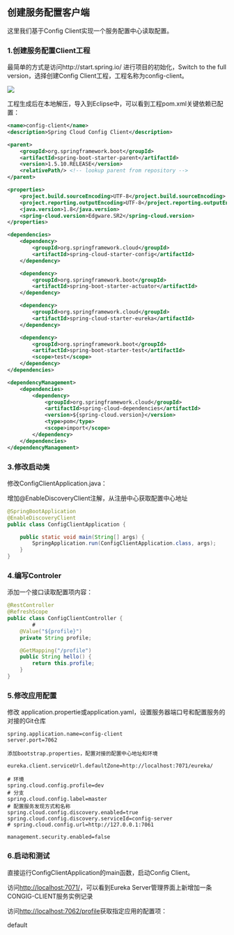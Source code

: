 ## 创建服务配置客户端

这里我们基于Config Client实现一个服务配置中心读取配置。

### 1.创建服务配置Client工程

最简单的方式是访问http://start.spring.io/ 进行项目的初始化，Switch to the full version，选择创建Config Client工程，工程名称为config-client。

![](https://github.com/cse-sample/springcloud-2-cse/blob/master/springcloud-sample/images/Initializr_config_client.png)

工程生成后在本地解压，导入到Eclipse中，可以看到工程pom.xml关键依赖已配置：

```xml
<name>config-client</name>
<description>Spring Cloud Config Client</description>

<parent>
	<groupId>org.springframework.boot</groupId>
	<artifactId>spring-boot-starter-parent</artifactId>
	<version>1.5.10.RELEASE</version>
	<relativePath/> <!-- lookup parent from repository -->
</parent>

<properties>
	<project.build.sourceEncoding>UTF-8</project.build.sourceEncoding>
	<project.reporting.outputEncoding>UTF-8</project.reporting.outputEncoding>
	<java.version>1.8</java.version>
	<spring-cloud.version>Edgware.SR2</spring-cloud.version>
</properties>

<dependencies>
	<dependency>
		<groupId>org.springframework.cloud</groupId>
		<artifactId>spring-cloud-starter-config</artifactId>
	</dependency>

	<dependency>
		<groupId>org.springframework.boot</groupId>
		<artifactId>spring-boot-starter-actuator</artifactId>
	</dependency>

	<dependency>
		<groupId>org.springframework.cloud</groupId>
		<artifactId>spring-cloud-starter-eureka</artifactId>
	</dependency>

	<dependency>
		<groupId>org.springframework.boot</groupId>
		<artifactId>spring-boot-starter-test</artifactId>
		<scope>test</scope>
	</dependency>
</dependencies>

<dependencyManagement>
	<dependencies>
		<dependency>
			<groupId>org.springframework.cloud</groupId>
			<artifactId>spring-cloud-dependencies</artifactId>
			<version>${spring-cloud.version}</version>
			<type>pom</type>
			<scope>import</scope>
		</dependency>
	</dependencies>
</dependencyManagement>
```

### 3.修改启动类

修改ConfigClientApplication.java：

增加@EnableDiscoveryClient注解，从注册中心获取配置中心地址

```Java
@SpringBootApplication
@EnableDiscoveryClient
public class ConfigClientApplication {

	public static void main(String[] args) {
		SpringApplication.run(ConfigClientApplication.class, args);
	}
}
```

### 4.编写Controler
添加一个接口读取配置项内容：
```Java
@RestController
@RefreshScope
public class ConfigClientController {
        # 
	@Value("${profile}")
	private String profile;

	@GetMapping("/profile")
	public String hello() {
		return this.profile;
	}
}
```

### 5.修改应用配置
修改 application.propertie或application.yaml，设置服务器端口号和配置服务的对接的Git仓库

```
spring.application.name=config-client
server.port=7062

添加bootstrap.properties，配置对接的配置中心地址和环境

eureka.client.serviceUrl.defaultZone=http://localhost:7071/eureka/

# 环境
spring.cloud.config.profile=dev
# 分支
spring.cloud.config.label=master
# 配置服务发现方式和名称
spring.cloud.config.discovery.enabled=true
spring.cloud.config.discovery.serviceId=config-server
# spring.cloud.config.url=http://127.0.0.1:7061

management.security.enabled=false
```

### 6.启动和测试
直接运行ConfigClientApplication的main函数，启动Config Client。

访问[http://localhost:7071/](http://localhost:7071/)，可以看到Eureka Server管理界面上新增加一条CONGIG-CLIENT服务实例记录

访问[http://localhost:7062/profile](http://127.0.0.1:7062/profile)获取指定应用的配置项：

default
